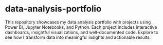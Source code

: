 # data-analysis-portfolio
This repository showcases my data analysis portfolio with projects using Power BI, Jupyter Notebooks, and Python. Each project includes interactive dashboards, insightful visualizations, and well-documented code. Explore to see how I transform data into meaningful insights and actionable results.
